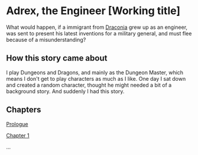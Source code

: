 # Adrex, the Engineer [Working title]

What would happen, if a immigrant from [Draconia](http://criticalrole.wikia.com/wiki/Draconia) grew up as an engineer, was sent to present his latest inventions for a military general, and must flee because of a misunderstanding?

## How this story came about

I play Dungeons and Dragons, and mainly as the Dungeon Master, which means I don't get to play characters as much as I like.
One day I sat down and created a random character, thought he might needed a bit of a background story.
And suddenly I had this story.

## Chapters

[Prologue](Prologue.md)

[Chapter 1](Chapter1.md)

...